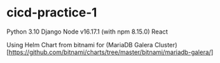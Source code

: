 # cicd-practice-1

Python 3.10 Django
Node v16.17.1 (with npm 8.15.0) React

Using Helm Chart from bitnami for (MariaDB Galera Cluster)[https://github.com/bitnami/charts/tree/master/bitnami/mariadb-galera/]